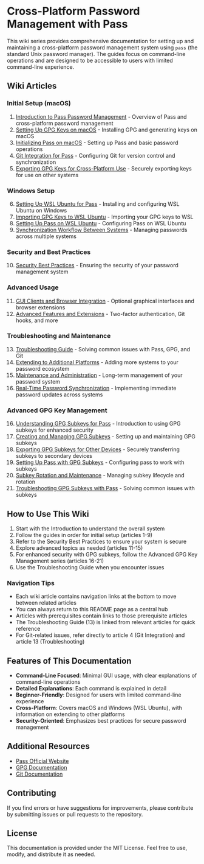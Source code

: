 # Cross-Platform Password Management with Pass

This wiki series provides comprehensive documentation for setting up and maintaining a cross-platform password management system using `pass` (the standard Unix password manager). The guides focus on command-line operations and are designed to be accessible to users with limited command-line experience.

## Wiki Articles

### Initial Setup (macOS)

1. [Introduction to Pass Password Management](01_Introduction_to_Pass.md) - Overview of Pass and cross-platform password management
2. [Setting Up GPG Keys on macOS](02_Setting_Up_GPG_Keys_on_macOS.md) - Installing GPG and generating keys on macOS
3. [Initializing Pass on macOS](03_Initializing_Pass_on_macOS.md) - Setting up Pass and basic password operations
4. [Git Integration for Pass](04_Git_Integration_for_Pass.md) - Configuring Git for version control and synchronization
5. [Exporting GPG Keys for Cross-Platform Use](05_Exporting_GPG_Keys_for_Cross_Platform_Use.md) - Securely exporting keys for use on other systems

### Windows Setup

6. [Setting Up WSL Ubuntu for Pass](06_Setting_Up_WSL_Ubuntu_for_Pass.md) - Installing and configuring WSL Ubuntu on Windows
7. [Importing GPG Keys to WSL Ubuntu](07_Importing_GPG_Keys_to_WSL_Ubuntu.md) - Importing your GPG keys to WSL
8. [Setting Up Pass on WSL Ubuntu](08_Setting_Up_Pass_on_WSL_Ubuntu.md) - Configuring Pass on WSL Ubuntu
9. [Synchronization Workflow Between Systems](09_Synchronization_Workflow_Between_Systems.md) - Managing passwords across multiple systems

### Security and Best Practices

10. [Security Best Practices](10_Security_Best_Practices.md) - Ensuring the security of your password management system

### Advanced Usage

11. [GUI Clients and Browser Integration](11_GUI_Clients_and_Browser_Integration.md) - Optional graphical interfaces and browser extensions
12. [Advanced Features and Extensions](12_Advanced_Features_and_Extensions.md) - Two-factor authentication, Git hooks, and more

### Troubleshooting and Maintenance

13. [Troubleshooting Guide](13_Troubleshooting_Guide.md) - Solving common issues with Pass, GPG, and Git
14. [Extending to Additional Platforms](14_Extending_to_Additional_Platforms.md) - Adding more systems to your password ecosystem
15. [Maintenance and Administration](15_Maintenance_and_Administration.md) - Long-term management of your password system
16. [Real-Time Password Synchronization](16_Real_Time_Password_Synchronization.md) - Implementing immediate password updates across systems

### Advanced GPG Key Management

16. [Understanding GPG Subkeys for Pass](gpg_subkeys/16_Understanding_GPG_Subkeys_for_Pass.md) - Introduction to using GPG subkeys for enhanced security
17. [Creating and Managing GPG Subkeys](gpg_subkeys/17_Creating_and_Managing_GPG_Subkeys.md) - Setting up and maintaining GPG subkeys
18. [Exporting GPG Subkeys for Other Devices](gpg_subkeys/18_Exporting_GPG_Subkeys_for_Other_Devices.md) - Securely transferring subkeys to secondary devices
19. [Setting Up Pass with GPG Subkeys](gpg_subkeys/19_Setting_Up_Pass_with_GPG_Subkeys.md) - Configuring pass to work with subkeys
20. [Subkey Rotation and Maintenance](gpg_subkeys/20_Subkey_Rotation_and_Maintenance.md) - Managing subkey lifecycle and rotation
21. [Troubleshooting GPG Subkeys with Pass](gpg_subkeys/21_Troubleshooting_GPG_Subkeys_with_Pass.md) - Solving common issues with subkeys

## How to Use This Wiki

1. Start with the Introduction to understand the overall system
2. Follow the guides in order for initial setup (articles 1-9)
3. Refer to the Security Best Practices to ensure your system is secure
4. Explore advanced topics as needed (articles 11-15)
5. For enhanced security with GPG subkeys, follow the Advanced GPG Key Management series (articles 16-21)
6. Use the Troubleshooting Guide when you encounter issues

### Navigation Tips

- Each wiki article contains navigation links at the bottom to move between related articles
- You can always return to this README page as a central hub
- Articles with prerequisites contain links to those prerequisite articles
- The Troubleshooting Guide (13) is linked from relevant articles for quick reference
- For Git-related issues, refer directly to article 4 (Git Integration) and article 13 (Troubleshooting)

## Features of This Documentation

- **Command-Line Focused**: Minimal GUI usage, with clear explanations of command-line operations
- **Detailed Explanations**: Each command is explained in detail
- **Beginner-Friendly**: Designed for users with limited command-line experience
- **Cross-Platform**: Covers macOS and Windows (WSL Ubuntu), with information on extending to other platforms
- **Security-Oriented**: Emphasizes best practices for secure password management

## Additional Resources

- [Pass Official Website](https://www.passwordstore.org/)
- [GPG Documentation](https://gnupg.org/documentation/)
- [Git Documentation](https://git-scm.com/doc)

## Contributing

If you find errors or have suggestions for improvements, please contribute by submitting issues or pull requests to the repository.

## License

This documentation is provided under the MIT License. Feel free to use, modify, and distribute it as needed.
